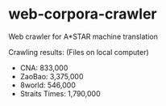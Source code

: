 # web-corpora-crawler
Web crawler for A*STAR machine translation

Crawling results: (Files on local computer)
- CNA: 833,000
- ZaoBao: 3,375,000
- 8world: 546,000
- Straits Times: 1,790,000 
